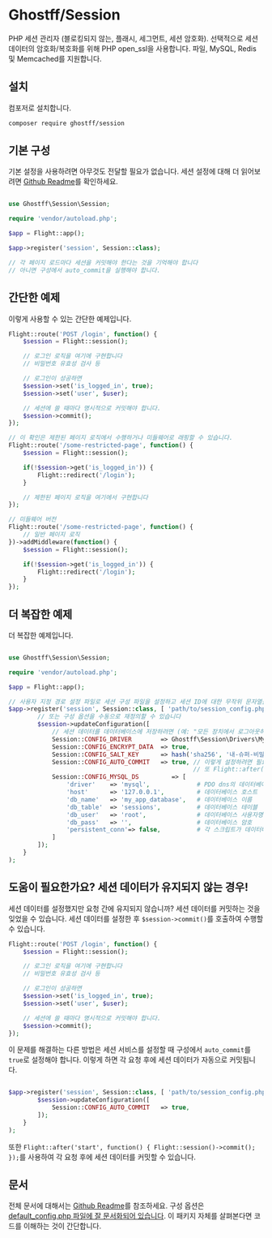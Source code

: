 # Ghostff/Session

PHP 세션 관리자 (블로킹되지 않는, 플래시, 세그먼트, 세션 암호화). 선택적으로 세션 데이터의 암호화/복호화를 위해 PHP open_ssl을 사용합니다. 파일, MySQL, Redis 및 Memcached를 지원합니다.

## 설치

컴포저로 설치합니다.

```bash
composer require ghostff/session
```

## 기본 구성

기본 설정을 사용하려면 아무것도 전달할 필요가 없습니다. 세션 설정에 대해 더 읽어보려면 [Github Readme](https://github.com/Ghostff/Session)를 확인하세요.

```php

use Ghostff\Session\Session;

require 'vendor/autoload.php';

$app = Flight::app();

$app->register('session', Session::class);

// 각 페이지 로드마다 세션을 커밋해야 한다는 것을 기억해야 합니다
// 아니면 구성에서 auto_commit을 실행해야 합니다.
```

## 간단한 예제

이렇게 사용할 수 있는 간단한 예제입니다.

```php
Flight::route('POST /login', function() {
	$session = Flight::session();

	// 로그인 로직을 여기에 구현합니다
	// 비밀번호 유효성 검사 등

	// 로그인이 성공하면
	$session->set('is_logged_in', true);
	$session->set('user', $user);

	// 세션에 쓸 때마다 명시적으로 커밋해야 합니다.
	$session->commit();
});

// 이 확인은 제한된 페이지 로직에서 수행하거나 미들웨어로 래핑할 수 있습니다.
Flight::route('/some-restricted-page', function() {
	$session = Flight::session();

	if(!$session->get('is_logged_in')) {
		Flight::redirect('/login');
	}

	// 제한된 페이지 로직을 여기에서 구현합니다
});

// 미들웨어 버전
Flight::route('/some-restricted-page', function() {
	// 일반 페이지 로직
})->addMiddleware(function() {
	$session = Flight::session();

	if(!$session->get('is_logged_in')) {
		Flight::redirect('/login');
	}
});
```

## 더 복잡한 예제

더 복잡한 예제입니다.

```php

use Ghostff\Session\Session;

require 'vendor/autoload.php';

$app = Flight::app();

// 사용자 지정 경로 설정 파일로 세션 구성 파일을 설정하고 세션 ID에 대한 무작위 문자열을 제공합니다
$app->register('session', Session::class, [ 'path/to/session_config.php', bin2hex(random_bytes(32)) ], function(Session $session) {
		// 또는 구성 옵션을 수동으로 재정의할 수 있습니다
		$session->updateConfiguration([
			// 세션 데이터를 데이터베이스에 저장하려면 (예: "모든 장치에서 로그아웃하기" 기능이 필요한 경우 좋음)
			Session::CONFIG_DRIVER        => Ghostff\Session\Drivers\MySql::class,
			Session::CONFIG_ENCRYPT_DATA  => true,
			Session::CONFIG_SALT_KEY      => hash('sha256', '내-슈퍼-비밀-salt'), // 이것을 다른 것으로 변경하세요
			Session::CONFIG_AUTO_COMMIT   => true, // 이렇게 설정하려면 필요한 경우에만 하고/세션을 커밋하기 어려운 경우에만 수행하세요.
												   // 또 Flight::after('start', function() { Flight::session()->commit(); });을 수행할 수 있습니다.
			Session::CONFIG_MYSQL_DS         => [
				'driver'    => 'mysql',             # PDO dns의 데이터베이스 드라이버 예(mysql:host=...;dbname=...)
				'host'      => '127.0.0.1',         # 데이터베이스 호스트
				'db_name'   => 'my_app_database',   # 데이터베이스 이름
				'db_table'  => 'sessions',          # 데이터베이스 테이블
				'db_user'   => 'root',              # 데이터베이스 사용자명
				'db_pass'   => '',                  # 데이터베이스 암호
				'persistent_conn'=> false,          # 각 스크립트가 데이터베이스와 통신할 때마다 새로운 연결을 설정하는 오버헤드를 피할 수 있으므로 웹 애플리케이션을 더 빠르게 만듭니다. 직접 찾으세요
			]
		]);
	}
);
```

## 도움이 필요한가요? 세션 데이터가 유지되지 않는 경우!

세션 데이터를 설정했지만 요청 간에 유지되지 않습니까? 세션 데이터를 커밋하는 것을 잊었을 수 있습니다. 세션 데이터를 설정한 후 `$session->commit()`를 호출하여 수행할 수 있습니다.

```php
Flight::route('POST /login', function() {
	$session = Flight::session();

	// 로그인 로직을 여기에 구현합니다
	// 비밀번호 유효성 검사 등

	// 로그인이 성공하면
	$session->set('is_logged_in', true);
	$session->set('user', $user);

	// 세션에 쓸 때마다 명시적으로 커밋해야 합니다.
	$session->commit();
});
```

이 문제를 해결하는 다른 방법은 세션 서비스를 설정할 때 구성에서 `auto_commit`를 `true`로 설정해야 합니다. 이렇게 하면 각 요청 후에 세션 데이터가 자동으로 커밋됩니다.

```php

$app->register('session', Session::class, [ 'path/to/session_config.php', bin2hex(random_bytes(32)) ], function(Session $session) {
		$session->updateConfiguration([
			Session::CONFIG_AUTO_COMMIT   => true,
		]);
	}
);
```

또한 `Flight::after('start', function() { Flight::session()->commit(); });`를 사용하여 각 요청 후에 세션 데이터를 커밋할 수 있습니다.

## 문서

전체 문서에 대해서는 [Github Readme](https://github.com/Ghostff/Session)를 참조하세요. 구성 옵션은 [default_config.php 파일에 잘 문서화되어 있습니다](https://github.com/Ghostff/Session/blob/master/src/default_config.php). 이 패키지 자체를 살펴본다면 코드를 이해하는 것이 간단합니다.